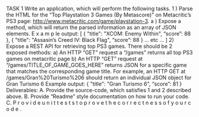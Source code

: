 TASK
1
Write an application, which will perform the following tasks.
1 ) Parse the HTML for the “Top Playstation 3 Games (By Metascore)” on Metacritic’s PS3 page:
http://www.metacritic.com/game/playstation-3.
a ) Expose a method, which will return the parsed information as an array of JSON
elements.
E x a m p le output:
[
{
"title": "XCOM: Enemy Within",
“score”: 88
},
{
"title": "Assasin’s Creed IV: Black Flag",
“score”: 88
}
... etc ...
]
2) Expose a REST API for retrieving top PS3 games.
There should be 2 exposed methods:
a) An HTTP “GET” request a “/games” returns all top PS3 games on metacritic page
b) An HTTP “GET” request at “/games/TITLE_OF_GAME_GOES_HERE” returns JSON for a
specific game that matches the corresponding game title. For example, an HTTP GET at
/games/Gran%20Turismo%206 should return an individual JSON object for Gran
Turismo 6
Example output:
{
"title": "Gran Turismo 6",
“score”: 81
}
Deliverables:
A. Provide the source-code, which satisfies 1 and 2 described above.
B. Provide “Readme” style documentation on how to run your code.
C. P r o v i d e u n i t t e s t s t o p r o v e t h e c o r r e c t n e s s o f y o u r c o d e .
